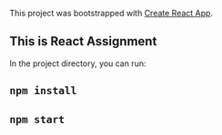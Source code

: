 This project was bootstrapped with [Create React App](https://github.com/facebook/create-react-app).

## This is React Assignment

In the project directory, you can run:
## `npm install`
## `npm start`
